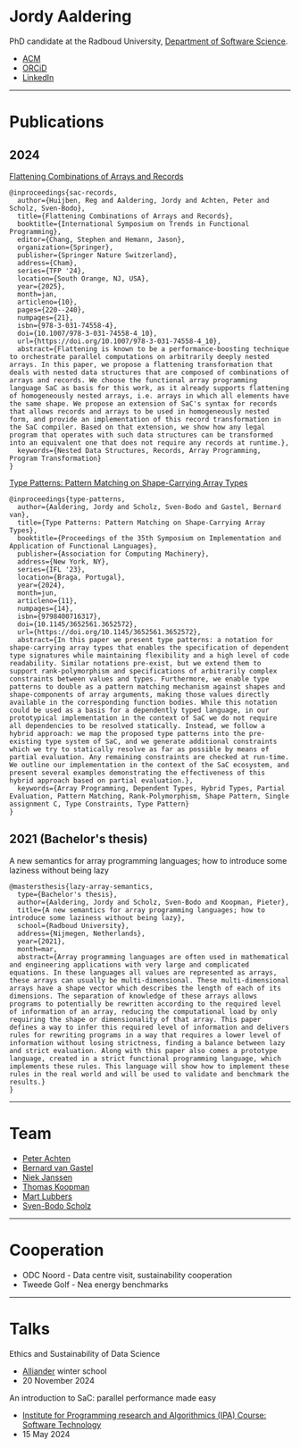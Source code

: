 # Jordy Aaldering

PhD candidate at the Radboud University, [Department of Software Science](https://sws.cs.ru.nl/).

- [ACM](https://dl.acm.org/profile/99661241184)
- [ORCiD](https://orcid.org/0009-0001-3018-5152)
- [LinkedIn](https://www.linkedin.com/in/jordy-aaldering-884512174/)

---

# Publications

## 2024

[Flattening Combinations of Arrays and Records](https://doi.org/10.1007/978-3-031-74558-4_10)

```
@inproceedings{sac-records,
  author={Huijben, Reg and Aaldering, Jordy and Achten, Peter and Scholz, Sven-Bodo},
  title={Flattening Combinations of Arrays and Records},
  booktitle={International Symposium on Trends in Functional Programming},
  editor={Chang, Stephen and Hemann, Jason},
  organization={Springer},
  publisher={Springer Nature Switzerland},
  address={Cham},
  series={TFP '24},
  location={South Orange, NJ, USA},
  year={2025},
  month=jan,
  articleno={10},
  pages={220--240},
  numpages={21},
  isbn={978-3-031-74558-4},
  doi={10.1007/978-3-031-74558-4_10},
  url={https://doi.org/10.1007/978-3-031-74558-4_10},
  abstract={Flattening is known to be a performance-boosting technique to orchestrate parallel computations on arbitrarily deeply nested arrays. In this paper, we propose a flattening transformation that deals with nested data structures that are composed of combinations of arrays and records. We choose the functional array programming language SaC as basis for this work, as it already supports flattening of homogeneously nested arrays, i.e. arrays in which all elements have the same shape. We propose an extension of SaC's syntax for records that allows records and arrays to be used in homogeneously nested form, and provide an implementation of this record transformation in the SaC compiler. Based on that extension, we show how any legal program that operates with such data structures can be transformed into an equivalent one that does not require any records at runtime.},
  keywords={Nested Data Structures, Records, Array Programming, Program Transformation}
}
```

[Type Patterns: Pattern Matching on Shape-Carrying Array Types](https://doi.org/10.1145/3652561.3652572)

```
@inproceedings{type-patterns,
  author={Aaldering, Jordy and Scholz, Sven-Bodo and Gastel, Bernard van},
  title={Type Patterns: Pattern Matching on Shape-Carrying Array Types},
  booktitle={Proceedings of the 35th Symposium on Implementation and Application of Functional Languages},
  publisher={Association for Computing Machinery},
  address={New York, NY},
  series={IFL '23},
  location={Braga, Portugal},
  year={2024},
  month=jun,
  articleno={11},
  numpages={14},
  isbn={9798400716317},
  doi={10.1145/3652561.3652572},
  url={https://doi.org/10.1145/3652561.3652572},
  abstract={In this paper we present type patterns: a notation for shape-carrying array types that enables the specification of dependent type signatures while maintaining flexibility and a high level of code readability. Similar notations pre-exist, but we extend them to support rank-polymorphism and specifications of arbitrarily complex constraints between values and types. Furthermore, we enable type patterns to double as a pattern matching mechanism against shapes and shape-components of array arguments, making those values directly available in the corresponding function bodies. While this notation could be used as a basis for a dependently typed language, in our prototypical implementation in the context of SaC we do not require all dependencies to be resolved statically. Instead, we follow a hybrid approach: we map the proposed type patterns into the pre-existing type system of SaC, and we generate additional constraints which we try to statically resolve as far as possible by means of partial evaluation. Any remaining constraints are checked at run-time. We outline our implementation in the context of the SaC ecosystem, and present several examples demonstrating the effectiveness of this hybrid approach based on partial evaluation.},
  keywords={Array Programming, Dependent Types, Hybrid Types, Partial Evaluation, Pattern Matching, Rank-Polymorphism, Shape Pattern, Single assignment C, Type Constraints, Type Pattern}
}
```

## 2021 (Bachelor's thesis)

A new semantics for array programming languages; how to introduce some laziness without being lazy

```
@mastersthesis{lazy-array-semantics,
  type={Bachelor's thesis},
  author={Aaldering, Jordy and Scholz, Sven-Bodo and Koopman, Pieter},
  title={A new semantics for array programming languages; how to introduce some laziness without being lazy},
  school={Radboud University},
  address={Nijmegen, Netherlands},
  year={2021},
  month=mar,
  abstract={Array programming languages are often used in mathematical and engineering applications with very large and complicated equations. In these languages all values are represented as arrays, these arrays can usually be multi-dimensional. These multi-dimensional arrays have a shape vector which describes the length of each of its dimensions. The separation of knowledge of these arrays allows programs to potentially be rewritten according to the required level of information of an array, reducing the computational load by only requiring the shape or dimensionality of that array. This paper defines a way to infer this required level of information and delivers rules for rewriting programs in a way that requires a lower level of information without losing strictness, finding a balance between lazy and strict evaluation. Along with this paper also comes a prototype language, created in a strict functional programming language, which implements these rules. This language will show how to implement these rules in the real world and will be used to validate and benchmark the results.}
}
```

---

# Team

- [Peter Achten](https://www.cs.ru.nl/P.Achten/)
- [Bernard van Gastel](https://sustainablesoftware.info)
- [Niek Janssen]()
- [Thomas Koopman]()
- [Mart Lubbers](https://martlubbers.net)
- [Sven-Bodo Scholz](https://thielescholz.eu/doku.php)

---

# Cooperation

- ODC Noord - Data centre visit, sustainability cooperation
- Tweede Golf - Nea energy benchmarks

---

# Talks

Ethics and Sustainability of Data Science
- [Alliander](https://www.ru.nl/en/about-us/organisation/partners-and-networks/alliander) winter school
- 20 November 2024

An introduction to SaC: parallel performance made easy
- [Institute for Programming research and Algorithmics (IPA) Course: Software Technology](https://ipa.win.tue.nl/?event=course-software-technology)
- 15 May 2024
